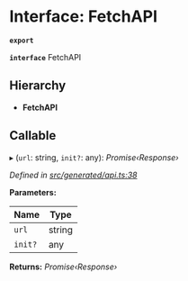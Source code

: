 # Interface: FetchAPI

**`export`** 

**`interface`** FetchAPI

## Hierarchy

* **FetchAPI**

## Callable

▸ (`url`: string, `init?`: any): *Promise‹Response›*

*Defined in [src/generated/api.ts:38](https://github.com/mailslurp/mailslurp-client-ts-js/blob/45dbdd8/src/generated/api.ts#L38)*

**Parameters:**

Name | Type |
------ | ------ |
`url` | string |
`init?` | any |

**Returns:** *Promise‹Response›*
